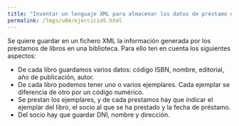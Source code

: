 ```yaml
---
title: "Inventar un lenguaje XML para almacenar los datos de préstamo de los libros de una biblioteca"
permalink: /lmgs/u04/ejercicio5.html
---
```


Se quiere guardar en un fichero XML la información generada por los prestamos de libros en una biblioteca. Para ello ten en cuenta los siguientes aspectos:

* De cada libro guardamos varios datos: código ISBN, nombre, editorial, año de publicación, autor.
* De cada libro podemos tener uno o varios ejemplares. Cada ejemplar se diferencia de otro por un código numérico.
* Se prestan los ejemplares, y de cada prestamos hay que indicar el ejemplar del libro, el socio al que se ha prestado y la fecha de préstamo.
* Del socio hay que guardar DNI, nombre y dirección.